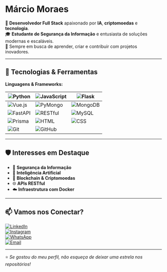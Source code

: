 # Márcio Moraes

🎯 **Desenvolvedor Full Stack** apaixonado por **IA**, **criptomoedas** e **tecnologia**.  
🎓 **Estudante de Segurança da Informação** e entusiasta de soluções modernas e escaláveis.  
🚀 Sempre em busca de aprender, criar e contribuir com projetos inovadores.  

---

## 🧠 Tecnologias & Ferramentas

**Linguagens & Frameworks:**

| ![Python](https://img.shields.io/badge/Python-3776AB?style=for-the-badge&logo=python&logoColor=white) | ![JavaScript](https://img.shields.io/badge/JavaScript-F7DF1E?style=for-the-badge&logo=javascript&logoColor=black) | ![Flask](https://img.shields.io/badge/Flask-000000?style=for-the-badge&logo=flask&logoColor=white) |
| --- | --- | --- |
| ![Vue.js](https://img.shields.io/badge/Vue.js-4FC08D?style=for-the-badge&logo=vue.js&logoColor=white) | ![PyMongo](https://img.shields.io/badge/PyMongo-4F8A6F?style=for-the-badge&logo=mongodb&logoColor=white) | ![MongoDB](https://img.shields.io/badge/MongoDB-47A248?style=for-the-badge&logo=mongodb&logoColor=white) |
| ![FastAPI](https://img.shields.io/badge/FastAPI-009688?style=for-the-badge&logo=fastapi&logoColor=white) | ![RESTful](https://img.shields.io/badge/RESTful-02569B?style=for-the-badge&logo=rest&logoColor=white) | ![MySQL](https://img.shields.io/badge/MySQL-4479A1?style=for-the-badge&logo=mysql&logoColor=white) |
| ![Prisma](https://img.shields.io/badge/Prisma-2D3748?style=for-the-badge&logo=prisma&logoColor=white) | ![HTML](https://img.shields.io/badge/HTML-E34F26?style=for-the-badge&logo=html5&logoColor=white) | ![CSS](https://img.shields.io/badge/CSS-1572B6?style=for-the-badge&logo=css3&logoColor=white) |
| ![Git](https://img.shields.io/badge/Git-F05032?style=for-the-badge&logo=git&logoColor=white) | ![GitHub](https://img.shields.io/badge/GitHub-181717?style=for-the-badge&logo=github&logoColor=white) |  |

---

## 🛡️ Interesses em Destaque

- 🔐 **Segurança da Informação**
- 🧠 **Inteligência Artificial**
- 💸 **Blockchain & Criptomoedas**
- 🌐 **APIs RESTful**
- ☁️ **Infraestrutura com Docker**

---

## 📫 Vamos nos Conectar?  

[![LinkedIn](https://img.shields.io/badge/LinkedIn-0077B5?style=for-the-badge&logo=linkedin&logoColor=white)](https://www.linkedin.com/in/m%C3%A1rcio-moraes-a8b981292/)  
[![Instagram](https://img.shields.io/badge/Instagram-E4405F?style=for-the-badge&logo=instagram&logoColor=white)](https://www.instagram.com/marciin78/)  
[![WhatsApp](https://img.shields.io/badge/WhatsApp-25D366?style=for-the-badge&logo=whatsapp&logoColor=white)](https://wa.me/5538998648842)  
[![Email](https://img.shields.io/badge/Email-0078D4?style=for-the-badge&logo=microsoft-outlook&logoColor=white)](mailto:seuemail@exemplo.com)

---


⭐ _Se gostou do meu perfil, não esqueça de deixar uma estrela nos repositórios!_
